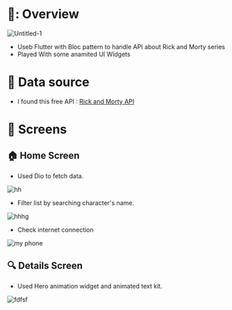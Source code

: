 # 📘: Overview 

![Untitled-1](https://github.com/omarahmedx14/Flutter-BLoC/assets/97545898/c6edaccf-0661-4741-a8ae-d031282a7a7d)


- Useb Flutter with Bloc pattern to handle API about Rick and Morty series
- Played With some anamited UI Widgets



# :pushpin: Data source


- I found this free API : [Rick and Morty API](https://rickandmortyapi.com/documentation/)



# :iphone: Screens
 ## :house: Home Screen

- Used Dio to fetch data.

![hh](https://github.com/omarahmedx14/Flutter-BLoC/assets/97545898/ef1c0003-6f82-4dad-b53a-9548b5135b7a)


- Filter list by searching character's name.


![hhhg](https://github.com/omarahmedx14/Flutter-BLoC/assets/97545898/2fdf04b9-0e5c-4876-9409-9200a0fbd49a)


- Check internet connection

![my phone](https://github.com/omarahmedx14/Flutter-BLoC/assets/97545898/51ed9fed-8f49-4832-9e5b-ce31a952332c)


## :mag: Details Screen

- Used Hero animation widget and animated text kit.

![fdfsf](https://github.com/omarahmedx14/Flutter-BLoC/assets/97545898/d4536ccc-19de-48ac-8290-09b8e328a057)




